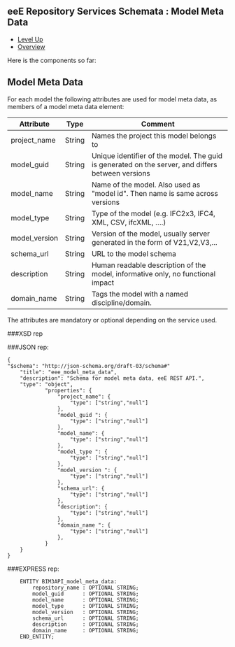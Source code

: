 ## eeE Repository Services Schemata : Model Meta Data ##

* [Level Up](../README.md)
* [Overview](./README.md)

Here is the components so far:

## Model Meta Data

For each model the following attributes are used for model meta data, as members of a model meta data element:
 
 Attribute   | Type | Comment |
-------------|------|---------|
project_name |String|Names the project this model belongs to
model_guid	 |String|Unique identifier of the model. The guid is generated on the server, and differs between versions
model_name	 |String|Name of the model. Also used as "model id". Then name is same across versions
model_type	 |String|Type of the model (e.g. IFC2x3, IFC4, XML, CSV, ifcXML, ….) 
model_version|String|Version of the model, usually server generated in the form of V21,V2,V3,...
schema_url	 |String|URL to the model schema
description  |String|Human readable description of the model, informative only, no functional impact
domain_name  |String|Tags the model with a named discipline/domain. 

The attributes are mandatory or optional depending on the service used.


###XSD rep

###JSON rep:

```
{
"$schema": "http://json-schema.org/draft-03/schema#" 
	"title": "eee_model_meta_data",
	"description": "Schema for model meta data, eeE REST API.",
	"type": "object",
			"properties": {
				"project_name": {
					"type": ["string","null"]
				},
				"model_guid ": {
					"type": ["string","null"]
				},
				"model_name": {
					"type": ["string","null"]
				},
				"model_type ": {
					"type": ["string","null"]
				},
				"model_version ": {
					"type": ["string","null"]
				},
				"schema_url": {
					"type": ["string","null"]
				},
				"description": {
					"type": ["string","null"]
				},
				"domain_name ": {
					"type": ["string","null"]
				},
			}
	}
}
```

###EXPRESS rep:

```
	ENTITY BIM3API_model_meta_data:
		repository_name	: OPTIONAL STRING;
		model_guid 		: OPTIONAL STRING;
		model_name		: OPTIONAL STRING;
		model_type		: OPTIONAL STRING;
		model_version	: OPTIONAL STRING;
		schema_url		: OPTIONAL STRING;
		description		: OPTIONAL STRING;
		domain_name		: OPTIONAL STRING;
	END_ENTITY;
```

